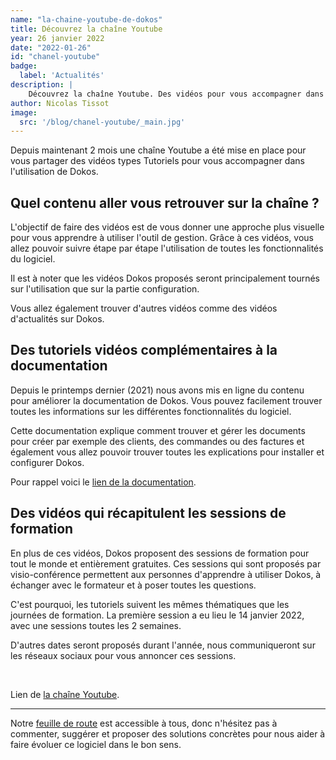 ```yaml
---
name: "la-chaine-youtube-de-dokos"
title: Découvrez la chaîne Youtube
year: 26 janvier 2022
date: "2022-01-26"
id: "chanel-youtube"
badge:
  label: 'Actualités'
description: |
    Découvrez la chaîne Youtube. Des vidéos pour vous accompagner dans l'utilisation de Dokos, des actualités et bien plus.
author: Nicolas Tissot
image:
  src: '/blog/chanel-youtube/_main.jpg'
---
```


Depuis maintenant 2 mois une chaîne Youtube a été mise en place pour vous partager des vidéos types Tutoriels pour vous accompagner dans l'utilisation de Dokos. 

## Quel contenu aller vous retrouver sur la chaîne ?

L'objectif de faire des vidéos est de vous donner une approche plus visuelle pour vous apprendre à utiliser l'outil de gestion. Grâce à ces vidéos, vous allez pouvoir suivre étape par étape l'utilisation de toutes les fonctionnalités du logiciel.

Il est à noter que les vidéos Dokos proposés seront principalement tournés sur l'utilisation que sur la partie configuration.

Vous allez également trouver d'autres vidéos comme des vidéos d'actualités sur Dokos.

## Des tutoriels vidéos complémentaires à la documentation

Depuis le printemps dernier (2021) nous avons mis en ligne du contenu pour améliorer la documentation de Dokos. Vous pouvez facilement trouver toutes les informations sur les différentes fonctionnalités du logiciel.

Cette documentation explique comment trouver et gérer les documents pour créer par exemple des clients, des commandes ou des factures et également vous allez pouvoir trouver toutes les explications pour installer et configurer Dokos.

Pour rappel voici le [lien de la documentation](https://doc.dokos.io/).

## Des vidéos qui récapitulent les sessions de formation

En plus de ces vidéos, Dokos proposent des sessions de formation pour tout le monde et entièrement gratuites. Ces sessions qui sont proposés par visio-conférence permettent aux personnes d'apprendre à utiliser Dokos, à échanger avec le formateur et à poser toutes les questions.

C'est pourquoi, les tutoriels suivent les mêmes thématiques que les journées de formation. 
La première session a eu lieu le 14 janvier 2022, avec une sessions toutes les 2 semaines.

D'autres dates seront proposés durant l'année, nous communiqueront sur les réseaux sociaux pour vous annoncer ces sessions.

<br>

Lien de [la chaîne Youtube](https://www.youtube.com/channel/UC2f3m8QANAVfKi2Pzw2fBlw/playlists).

---

Notre [feuille de route](https://gitlab.com/dokos/dokos/-/boards/966503) est accessible à tous, donc n'hésitez pas à commenter, suggérer et proposer des solutions concrètes pour nous aider à faire évoluer ce logiciel dans le bon sens.
